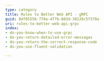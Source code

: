 ```yaml
---
type: category
title: Rules to Better Web API - gRPC
guid: 84f85558-770a-4f7b-883d-30126c5f370a
uri: rules-to-better-web-api-grpc
index:
- do-you-know-when-to-use-grpc
- do-you-return-detailed-error-messages
- do-you-return-the-correct-response-code
- do-you-use-fluent-validation

---
```



